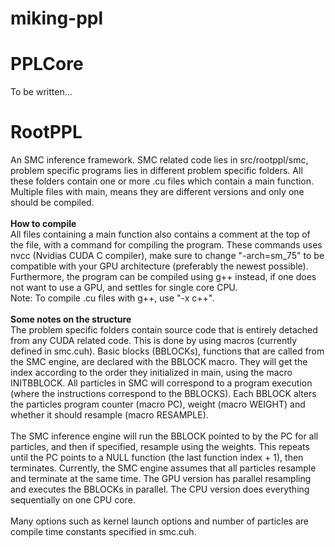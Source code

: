 # miking-ppl

# PPLCore

To be written...

# RootPPL

An SMC inference framework. SMC related code lies in src/rootppl/smc, problem specific programs lies in different problem specific folders. All these folders contain one or more .cu files which contain a main function. Multiple files with main, means they are different versions and only one should be compiled. 
<br>
<br>
**How to compile**
<br>
All files containing a main function also contains a comment at the top of the file, with a command for compiling the program. These commands uses nvcc (Nvidias CUDA C compiler), make sure to change "-arch=sm_75" to be compatible with your GPU architecture (preferably the newest possible). Furthermore, the program can be compiled using g++ instead, if one does not want to use a GPU, and settles for single core CPU. <br>
Note: To compile .cu files with g++, use "-x c++". 
<br>
<br>
**Some notes on the structure**
<br>
The problem specific folders contain source code that is entirely detached from any CUDA related code. This is done by using macros (currently defined in smc.cuh). Basic blocks (BBLOCKs), functions that are called from the SMC engine, are declared with the BBLOCK macro. They will get the index according to the order they initialized in main, using the macro INITBBLOCK. All particles in SMC will correspond to a program execution (where the instructions correspond to the BBLOCKS). Each BBLOCK alters the particles program counter (macro PC), weight (macro WEIGHT) and whether it should resample (macro RESAMPLE). 
<br>
<br>
The SMC inference engine will run the BBLOCK pointed to by the PC for all particles, and then if specified, resample using the weights. This repeats until the PC points to a NULL function (the last function index + 1), then terminates. Currently, the SMC engine assumes that all particles resample and terminate at the same time. The GPU version has parallel resampling and executes the BBLOCKs in parallel. The CPU version does everything sequentially on one CPU core. 
<br>
<br>
Many options such as kernel launch options and number of particles are compile time constants specified in smc.cuh. 
